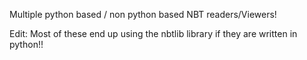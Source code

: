 Multiple python based / non python based NBT readers/Viewers!

Edit: Most of these end up using the nbtlib library if they are written in python!!
